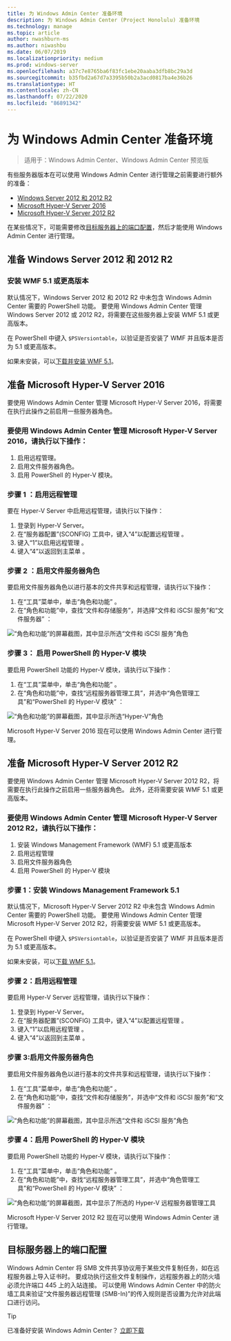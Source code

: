 ```yaml
---
title: 为 Windows Admin Center 准备环境
description: 为 Windows Admin Center (Project Honolulu) 准备环境
ms.technology: manage
ms.topic: article
author: nwashburn-ms
ms.author: niwashbu
ms.date: 06/07/2019
ms.localizationpriority: medium
ms.prod: windows-server
ms.openlocfilehash: a37c7e8765ba6f83fc1ebe20aaba3dfb8bc29a3d
ms.sourcegitcommit: b35fbd2a67d7a3395b50b2a3acd0817ba4e36b26
ms.translationtype: HT
ms.contentlocale: zh-CN
ms.lasthandoff: 07/22/2020
ms.locfileid: "86891342"
---
```

# <a name="prepare-your-environment-for-windows-admin-center"></a>为 Windows Admin Center 准备环境

> 适用于：Windows Admin Center、Windows Admin Center 预览版

有些服务器版本在可以使用 Windows Admin Center 进行管理之前需要进行额外的准备：

- [Windows Server 2012 和 2012 R2](#prepare-windows-server-2012-and-2012-r2)
- [Microsoft Hyper-V Server 2016](#prepare-microsoft-hyper-v-server-2016)
- [Microsoft Hyper-V Server 2012 R2](#prepare-microsoft-hyper-v-server-2012-r2)

在某些情况下，可能需要修改[目标服务器上的端口配置](#port-configuration-on-the-target-server)，然后才能使用 Windows Admin Center 进行管理。

## <a name="prepare-windows-server-2012-and-2012-r2"></a>准备 Windows Server 2012 和 2012 R2

### <a name="install-wmf-version-51-or-higher"></a>安装 WMF 5.1 或更高版本

默认情况下，Windows Server 2012 和 2012 R2 中未包含 Windows Admin Center 需要的 PowerShell 功能。 要使用 Windows Admin Center 管理 Windows Server 2012 或 2012 R2，将需要在这些服务器上安装 WMF 5.1 或更高版本。

在 PowerShell 中键入 `$PSVersiontable`，以验证是否安装了 WMF 并且版本是否为 5.1 或更高版本。

如果未安装，可以[下载并安装 WMF 5.1](https://docs.microsoft.com/powershell/scripting/wmf/setup/install-configure)。

## <a name="prepare-microsoft-hyper-v-server-2016"></a>准备 Microsoft Hyper-V Server 2016

要使用 Windows Admin Center 管理 Microsoft Hyper-V Server 2016，将需要在执行此操作之前启用一些服务器角色。

### <a name="to-manage-microsoft-hyper-v-server-2016-with-windows-admin-center"></a>要使用 Windows Admin Center 管理 Microsoft Hyper-V Server 2016，请执行以下操作：

1. 启用远程管理。
2. 启用文件服务器角色。
3. 启用 PowerShell 的 Hyper-V 模块。

### <a name="step-1-enable-remote-management"></a>步骤 1  ：启用远程管理

要在 Hyper-V Server 中启用远程管理，请执行以下操作：

1. 登录到 Hyper-V Server。
2. 在“服务器配置”(SCONFIG) 工具中，键入“4”以配置远程管理   。
3. 键入“1”以启用远程管理  。
4. 键入“4”以返回到主菜单  。

### <a name="step-2-enable-file-server-role"></a>步骤 2  ：启用文件服务器角色

要启用文件服务器角色以进行基本的文件共享和远程管理，请执行以下操作：

1. 在“工具”菜单中，单击“角色和功能”   。
2. 在“角色和功能”中，查找“文件和存储服务”，并选择“文件和 iSCSI 服务”和“文件服务器”     ：

![“角色和功能”的屏幕截图，其中显示所选“文件和 iSCSI 服务”角色](../media/prepare-environment/prepare-your-environment-image-1.png)

### <a name="step-3-enable-hyper-v-module-for-powershell"></a>**步骤 3：** 启用 PowerShell 的 Hyper-V 模块

要启用 PowerShell 功能的 Hyper-V 模块，请执行以下操作：

1. 在“工具”菜单中，单击“角色和功能”   。
2. 在“角色和功能”中，查找“远程服务器管理工具”，并选中“角色管理工具”和“PowerShell 的 Hyper-V 模块”     ：

![“角色和功能”的屏幕截图，其中显示所选“Hyper-V”角色](../media/prepare-environment/prepare-your-environment-image-2.png)

Microsoft Hyper-V Server 2016 现在可以使用 Windows Admin Center 进行管理。

## <a name="prepare-microsoft-hyper-v-server-2012-r2"></a>准备 Microsoft Hyper-V Server 2012 R2

要使用 Windows Admin Center 管理 Microsoft Hyper-V Server 2012 R2，将需要在执行此操作之前启用一些服务器角色。  此外，还将需要安装 WMF 5.1 或更高版本。

### <a name="to-manage-microsoft-hyper-v-server-2012-r2-with-windows-admin-center"></a>要使用 Windows Admin Center 管理 Microsoft Hyper-V Server 2012 R2，请执行以下操作：

1. 安装 Windows Management Framework (WMF) 5.1 或更高版本
2. 启用远程管理
3. 启用文件服务器角色
4. 启用 PowerShell 的 Hyper-V 模块

### <a name="step-1-install-windows-management-framework-51"></a>步骤 1：安装 Windows Management Framework 5.1

默认情况下，Microsoft Hyper-V Server 2012 R2 中未包含 Windows Admin Center 需要的 PowerShell 功能。 要使用 Windows Admin Center 管理 Microsoft Hyper-V Server 2012 R2，将需要安装 WMF 5.1 或更高版本。

在 PowerShell 中键入 `$PSVersiontable`，以验证是否安装了 WMF 并且版本是否为 5.1 或更高版本。

如果未安装，可以[下载 WMF 5.1](https://docs.microsoft.com/powershell/scripting/wmf/setup/install-configure)。

### <a name="step-2-enable-remote-management"></a>步骤 2：启用远程管理

要启用 Hyper-V Server 远程管理，请执行以下操作：

1. 登录到 Hyper-V Server。
2. 在“服务器配置”(SCONFIG) 工具中，键入“4”以配置远程管理   。
3. 键入“1”以启用远程管理  。
4. 键入“4”以返回到主菜单  。

### <a name="step-3-enable-file-server-role"></a>步骤 3:启用文件服务器角色

要启用文件服务器角色以进行基本的文件共享和远程管理，请执行以下操作：

1. 在“工具”菜单中，单击“角色和功能”   。
2. 在“角色和功能”中，查找“文件和存储服务”，并选中“文件和 iSCSI 服务”和“文件服务器”     ：

![“角色和功能”的屏幕截图，其中显示所选“文件和 iSCSI 服务”角色](../media/prepare-environment/prepare-your-environment-image-1.png)

### <a name="step-4-enable-hyper-v-module-for-powershell"></a>步骤 4：启用 PowerShell 的 Hyper-V 模块

要启用 PowerShell 功能的 Hyper-V 模块，请执行以下操作：

1. 在“工具”菜单中，单击“角色和功能”   。
2. 在“角色和功能”中，查找“远程服务器管理工具”，并选中“角色管理工具”和“PowerShell 的 Hyper-V 模块”     ：

![“角色和功能”的屏幕截图，其中显示了所选的 Hyper-V 远程服务器管理工具](../media/prepare-environment/prepare-your-environment-image-2.png)

Microsoft Hyper-V Server 2012 R2 现在可以使用 Windows Admin Center 进行管理。

## <a name="port-configuration-on-the-target-server"></a>目标服务器上的端口配置

Windows Admin Center 将 SMB 文件共享协议用于某些文件复制任务，如在远程服务器上导入证书时。 要成功执行这些文件复制操作，远程服务器上的防火墙必须允许端口 445 上的入站连接。  可以使用 Windows Admin Center 中的防火墙工具来验证“文件服务器远程管理 (SMB-In)”的传入规则是否设置为允许对此端口进行访问。

> [!Tip]
> 已准备好安装 Windows Admin Center？ [立即下载](https://docs.microsoft.com/windows-server/manage/windows-admin-center/understand/windows-admin-center#download-now)
